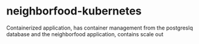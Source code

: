 # neighborfood-kubernetes
Containerized application, has container management from the postgreslq database and the neighborfood application, contains scale out
